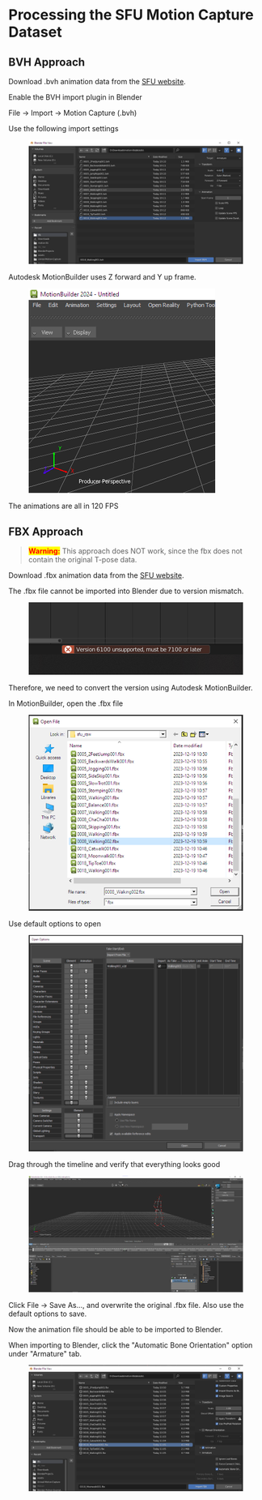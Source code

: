 # Processing the SFU Motion Capture Dataset



## BVH Approach

Download .bvh animation data from the [SFU website](https://mocap.cs.sfu.ca/).



Enable the BVH import plugin in Blender



File -> Import -> Motion Capture (.bvh)

Use the following import settings

<figure><img src="../.gitbook/assets/image (6) (1).png" alt=""><figcaption></figcaption></figure>

Autodesk MotionBuilder uses Z forward and Y up frame.

<figure><img src="../.gitbook/assets/image (1) (1) (1) (1) (1) (1) (1).png" alt=""><figcaption></figcaption></figure>



The animations are all in 120 FPS













## FBX Approach

> <mark style="color:red;">**Warning:**</mark> This approach does NOT work, since the fbx does not contain the original T-pose data.

Download .fbx animation data from the [SFU website](https://mocap.cs.sfu.ca/).



The .fbx file cannot be imported into Blender due to version mismatch.

<figure><img src="../.gitbook/assets/image (196).png" alt=""><figcaption></figcaption></figure>



Therefore, we need to convert the version using Autodesk MotionBuilder.



In MotionBuilder, open the .fbx file

<figure><img src="../.gitbook/assets/image (197).png" alt=""><figcaption></figcaption></figure>

Use default options to open

<figure><img src="../.gitbook/assets/image (198).png" alt=""><figcaption></figcaption></figure>



Drag through the timeline and verify that everything looks good

<figure><img src="../.gitbook/assets/image (199).png" alt=""><figcaption></figcaption></figure>



Click File -> Save As..., and overwrite the original .fbx file. Also use the default options to save.





Now the animation file should be able to be imported to Blender.



When importing to Blender, click the "Automatic Bone Orientation" option under "Armature" tab.

<figure><img src="../.gitbook/assets/image (2) (1) (1) (1) (1).png" alt=""><figcaption></figcaption></figure>









